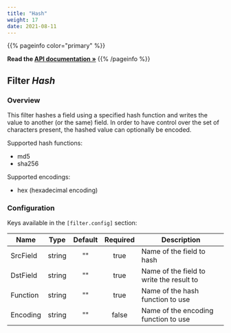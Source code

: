 ```yaml
---
title: "Hash"
weight: 17
date: 2021-08-11
---
```

{{% pageinfo color="primary" %}}

**Read the [API documentation &raquo;](https://pkg.go.dev/github.com/AdRoll/baker/filter#Hash)**
{{% /pageinfo %}}

## Filter *Hash*

### Overview
This filter hashes a field using a specified hash function and writes the value 
to another (or the same) field. In order to have control over the set of characters
present, the hashed value can optionally be encoded.
	
	
Supported hash functions:
 - md5
 - sha256

Supported encodings:
- hex (hexadecimal encoding)


### Configuration

Keys available in the `[filter.config]` section:

|Name|Type|Default|Required|Description|
|----|:--:|:-----:|:------:|-----------|
| SrcField| string| ""| true| Name of the field to hash|
| DstField| string| ""| true| Name of the field to write the result to|
| Function| string| ""| true| Name of the hash function to use|
| Encoding| string| ""| false| Name of the encoding function to use|

